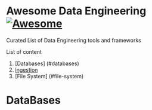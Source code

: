 # Awesome Data Engineering [![Awesome](https://cdn.rawgit.com/sindresorhus/awesome/d7305f38d29fed78fa85652e3a63e154dd8e8829/media/badge.svg)](https://github.com/sindresorhus/awesome)
Curated List of Data Engineering tools and frameworks


List of content

1. [Databases] (#databases)
2. [Ingestion](#data-ingestion)
3. [File System] (#file-system)

# DataBases
